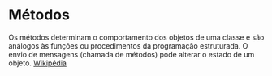 # Métodos

Os métodos determinam o comportamento dos objetos de uma classe e são análogos às funções ou procedimentos da programação estruturada. O envio de mensagens (chamada de métodos) pode alterar o estado de um objeto.    [Wikipédia](https://pt.wikipedia.org/wiki/M%C3%A9todo_(programa%C3%A7%C3%A3o))